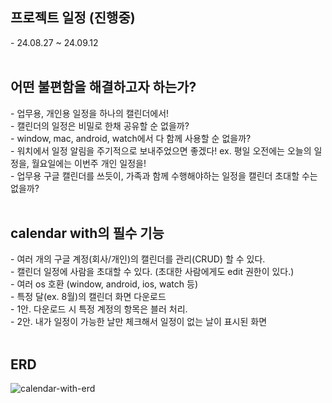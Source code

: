 <h2>프로젝트 일정 (진행중)</h2>
- 24.08.27 ~ 24.09.12 <br/>

<br/>

<h2>어떤 불편함을 해결하고자 하는가?</h3>
- 업무용, 개인용 일정을 하나의 캘린더에서! <br/>
- 캘린더의 일정은 비밀로 한채 공유할 순 없을까? <br/>
- window, mac, android, watch에서 다 함께 사용할 순 없을까? <br/>
- 워치에서 일정 알림을 주기적으로 보내주었으면 좋겠다! ex. 평일 오전에는 오늘의 일정을, 월요일에는 이번주 개인 일정을! <br/>
- 업무용 구글 캘린더를 쓰듯이, 가족과 함께 수행해야하는 일정을 캘린더 초대할 수는 없을까? <br />

<br/>

<h2>calendar with의 필수 기능</h3>
- 여러 개의 구글 계정(회사/개인)의 캘린더를 관리(CRUD) 할 수 있다. <br/>
- 캘린더 일정에 사람을 초대할 수 있다. (초대한 사람에게도 edit 권한이 있다.) <br/>
- 여러 os 호환 (window, android, ios, watch 등)   <br/>
- 특정 달(ex. 8월)의 캘린더 화면 다운로드 <br/>
	- 1안. 다운로드 시 특정 계정의 항목은 블러 처리. <br/>
	- 2안. 내가 일정이 가능한 날만 체크해서 일정이 없는 날이 표시된 화면 <br/>

<br/>

<h2>ERD</h2>

![calendar-with-erd](https://github.com/user-attachments/assets/20460f79-e6b7-43af-9e96-f2c8de8cf2f0)

